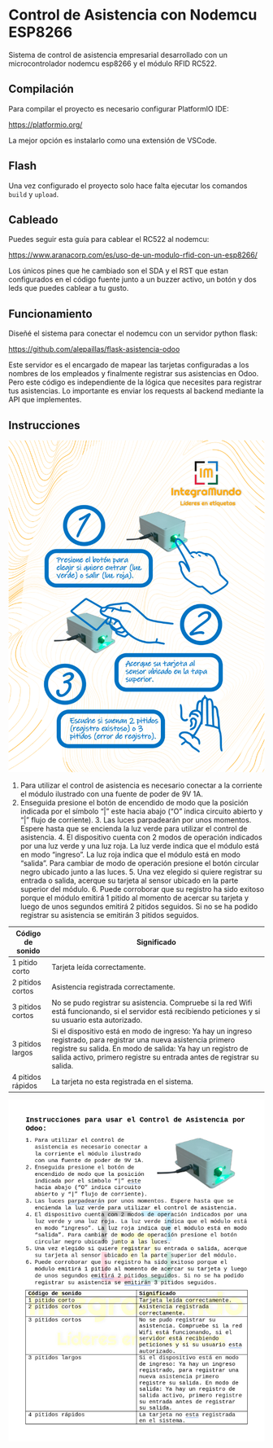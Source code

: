 # Control de Asistencia con Nodemcu ESP8266

Sistema de control de asistencia empresarial desarrollado con un
microcontrolador nodemcu esp8266 y el módulo RFID RC522.

## Compilación

Para compilar el proyecto es necesario configurar PlatformIO IDE:

https://platformio.org/

La mejor opción es instalarlo como una extensión de VSCode.

## Flash

Una vez configurado el proyecto solo hace falta ejecutar los comandos
`build` y `upload`.

## Cableado

Puedes seguir esta guía para cablear el RC522 al nodemcu:

https://www.aranacorp.com/es/uso-de-un-modulo-rfid-con-un-esp8266/

Los únicos pines que he cambiado son el SDA y el RST que estan
configurados en el código fuente junto a un buzzer activo, un botón y
dos leds que puedes cablear a tu gusto.

## Funcionamiento

Diseñé el sistema para conectar el nodemcu con un servidor python
flask:

https://github.com/alepaillas/flask-asistencia-odoo

Este servidor es el encargado de mapear las tarjetas configuradas a
los nombres de los empleados y finalmente registrar sus asistencias en
Odoo. Pero este código es independiente de la lógica que necesites
para registrar tus asistencias. Lo importante es enviar los requests
al backend mediante la API que implementes.

## Instrucciones

!["Guía gráfica"](./guia-control-de-asistencia.png)

1. Para utilizar el control de asistencia es necesario conectar a la
corriente el módulo ilustrado con una fuente de poder de 9V 1A.
2. Enseguida presione el botón de encendido de modo que la posición
indicada por el símbolo “|” este hacia abajo (“O” indica circuito
abierto y “|” flujo de corriente).  3. Las luces parpadearán por unos
momentos. Espere hasta que se encienda la luz verde para utilizar el
control de asistencia.  4. El dispositivo cuenta con 2 modos de
operación indicados por una luz verde y una luz roja. La luz verde
indica que el módulo está en modo “ingreso”. La luz roja indica que el
módulo está en modo “salida”. Para cambiar de modo de operación
presione el botón circular negro ubicado junto a las luces.  5. Una
vez elegido si quiere registrar su entrada o salida, acerque su
tarjeta al sensor ubicado en la parte superior del módulo.  6. Puede
corroborar que su registro ha sido exitoso porque el módulo emitirá 1
pitido al momento de acercar su tarjeta y luego de unos segundos
emitirá 2 pitidos seguidos. Si no se ha podido registrar su asistencia
se emitirán 3 pitidos seguidos.

| Código de sonido | Significado |
|---|---|
| 1 pitido corto | Tarjeta leída correctamente. |
| 2 pitidos cortos | Asistencia registrada correctamente. |
| 3 pitidos cortos | No se pudo registrar su asistencia. Compruebe si la red Wifi está funcionando, si el servidor está recibiendo peticiones y si su usuario esta autorizado. |
| 3 pitidos largos | Si el dispositivo está en modo de ingreso: Ya hay un ingreso registrado, para registrar una nueva asistencia primero registre su salida. En modo de salida: Ya hay un registro de salida activo, primero registre su entrada antes de registrar su salida. |
| 4 pitidos rápidos | La tarjeta no esta registrada en el sistema. |

!["Instrucciones"](./instrucciones-control-de-asistencia.png)
